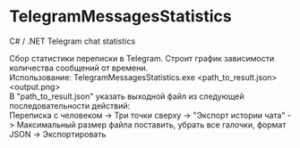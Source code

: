 # TelegramMessagesStatistics
C# / .NET Telegram chat statistics

Сбор статистики переписки в Telegram. Строит график зависимости количества сообщений от времени.
<br/>
Использование: TelegramMessagesStatistics.exe <path_to_result.json> <output.png>
<br/>
В "path_to_result.json" указать выходной файл из следующей последовательности действий:
<br/>
Переписка с человеком -> Три точки сверху -> "Экспорт истории чата" -> Максимальный размер файла поставить, убрать все галочки, формат JSON -> Экспортировать
